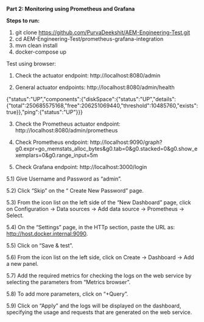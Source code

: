 **Part 2: Monitoring using Prometheus and Grafana**

**Steps to run:**

1) git clone https://github.com/PurvaDeekshit/AEM-Engineering-Test.git
2) cd AEM-Engineering-Test/prometheus-grafana-integration
3) mvn clean install
4) docker-compose up

Test using browser:

1) Check the actuator endpoint:
http://localhost:8080/admin

2) General actuator endpoints:
http://localhost:8080/admin/health

{"status":"UP","components":{"diskSpace":{"status":"UP","details":{"total":250685575168,"free":206251069440,"threshold":10485760,"exists":true}},"ping":{"status":"UP"}}}

3) Check the Prometheus actuator endpoint:
http://localhost:8080/admin/prometheus

4) Check Prometheus endpoint:
http://localhost:9090/graph?g0.expr=go_memstats_alloc_bytes&g0.tab=0&g0.stacked=0&g0.show_exemplars=0&g0.range_input=5m

5) Check Grafana endpoint: 
http://localhost:3000/login

  5.1) Give Username and Password as “admin”.
  
  5.2) Click “Skip” on the “ Create New Password” page.
  
  5.3) From the icon list on the left side of the “New Dashboard” page, click on     Configuration -> Data sources -> Add data source -> Prometheus -> Select.
  
  5.4) On the “Settings” page, in the HTTp section, paste the URL as: http://host.docker.internal:9090.
  
  5.5) Click on “Save & test”.
  
  5.6) From the icon list on the left side, click on Create -> Dashboard -> Add a new panel.
  
  5.7) Add the required metrics for checking the logs on the web service by selecting the parameters from “Metrics browser”.
  
  5.8) To add more parameters, click on “+Query”.
  
  5.9) Click on “Apply” and the logs will be displayed on the dashboard, specifying the usage and requests that are generated on the web service.

